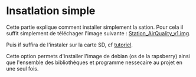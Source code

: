 # Insatlation simple

Cette partie explique comment installer simplement la sation. Pour cela il suffit simplement de téléchager l'image suivante : [Station_AirQuality_v1.img](https://espaces-collaboratifs.grenet.fr/share/proxy/alfresco-noauth/api/internal/shared/node/DQs0CGZEQR6KOmH0aB4OZA/content/Station_AirQuality.img.gz?c=force&noCache=1647468988863&a=true).

Puis if suffira de l'instaler sur la carte SD, cf [tutoriel](Configuration_flash.md).

Cette option permets d'installer l'image de debian (os de la rapsberry) ainsi que l'ensemble des bibliothèques et programme nessecaire au projet en une seul fois.
